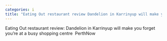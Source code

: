```yaml
---
categories: i
title: "Eating Out restaurant review Dandelion in Karrinyup will make you forget you’re at a busy shopping centre  PerthNow"
---
```

Eating Out restaurant review: Dandelion in Karrinyup will make you forget you’re at a busy shopping centre&nbsp;&nbsp;PerthNow